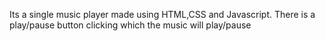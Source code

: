 Its a single music player made using HTML,CSS and Javascript. There is a play/pause button clicking which the music will play/pause
